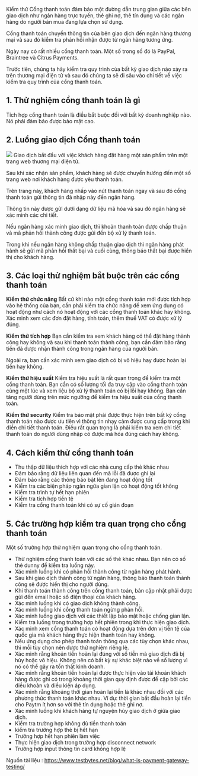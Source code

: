 Kiểm thử Cổng thanh toán đảm bảo một đường dẫn trung gian giữa các bên giao dịch như ngân hàng trực tuyến, thẻ ghi nợ, thẻ tín dụng và các ngân hàng do người bán mua đang lựa chọn sử dụng.

Cổng thanh toán chuyển thông tin của bên giao dịch đến ngân hàng thương mại và sau đó kiểm tra phản hồi nhận được từ ngân hàng tương ứng.

Ngày nay có rất nhiều cổng thanh toán. Một số trong số đó là PayPal, Braintree và Citrus Payments.

Trước tiên, chúng ta hãy kiểm tra quy trình của bất kỳ giao dịch nào xảy ra trên thương mại điện tử và sau đó chúng ta sẽ đi sâu vào chi tiết về việc kiểm tra quy trình của cổng thanh toán.

## 1. Thử nghiệm cổng thanh toán là gì
Tích hợp cổng thanh toán là điều bắt buộc đối với bất kỳ doanh nghiệp nào. Nó phải đảm bảo được bảo mật cao.

## 2. Luồng giao dịch Cổng thanh toán
![](https://images.viblo.asia/8d4a4621-f413-4328-9f51-243972f9876e.png)
Giao dịch bắt đầu với việc khách hàng đặt hàng một sản phẩm trên một trang web thương mại điện tử.

Sau khi xác nhận sản phẩm, khách hàng sẽ được chuyển hướng đến một số trang web nơi khách hàng được yêu thanh toán.

Trên trang này, khách hàng nhấp vào nút thanh toán ngay và sau đó cổng thanh toán gửi thông tin đã nhập này đến ngân hàng.

Thông tin này được gửi dưới dạng dữ liệu mã hóa và sau đó ngân hàng sẽ xác minh các chi tiết.

Nếu ngân hàng xác minh giao dịch, thì khoản thanh toán được chấp thuận và mã phản hồi thành công được gửi đến bộ xử lý thanh toán.

Trong khi nếu ngân hàng không chấp thuận giao dịch thì ngân hàng phát hành sẽ gửi mã phản hồi thất bại và cuối cùng, thông báo thất bại được hiển thị cho khách hàng.

## 3. Các loại thử nghiệm bắt buộc trên các cổng thanh toán

**Kiểm thử chức năng**
Bất cứ khi nào một cổng thanh toán mới được tích hợp vào hệ thống của bạn, cần phải kiểm tra chức năng để xem ứng dụng có hoạt động như cách nó hoạt động với các cổng thanh toán khác hay không. Xác minh xem các đơn đặt hàng, tính toán, thêm thuế VAT có được xử lý đúng.

**Kiểm thử tích hợp**
Bạn cần kiểm tra xem khách hàng có thể đặt hàng thành công hay không và sau khi thanh toán thành công, bạn cần đảm bảo rằng tiền đã được nhận thành công trong ngân hàng của người bán.

Ngoài ra, bạn cần xác minh xem giao dịch có bị vô hiệu hay được hoàn lại tiền hay không.

**Kiểm thử hiệu suất**
Kiểm tra hiệu suất là rất quan trọng để kiểm tra một cổng thanh toán. Bạn cần có số lượng tối đa truy cập vào cổng thanh toán cùng một lúc và xem liệu bộ xử lý thanh toán có bị lỗi hay không.
Bạn cần tăng người dùng trên mức ngưỡng để kiểm tra hiệu suất của cổng thanh toán.

**Kiểm thử security**
Kiểm tra bảo mật phải được thực hiện trên bất kỳ cổng thanh toán nào được ưu tiên vì thông tin nhạy cảm được cung cấp trong khi điền chi tiết thanh toán.
Điều rất quan trọng là phải kiểm tra xem chi tiết thanh toán do người dùng nhập có được mã hóa đúng cách hay không.

## 4. Cách kiểm thử cổng thanh toán
* Thu thập dữ liệu thích hợp với các nhà cung cấp thẻ khác nhau
* Đảm bảo rằng dữ liệu liên quan đến mã lỗi đã được ghi lại
* Đảm bảo rằng các thông báo bật lên đang hoạt động tốt
* Kiểm tra các biện pháp ngăn ngừa gian lận có hoạt động tốt không
* Kiểm tra trình tự hết hạn phiên
* Kiểm tra tích hợp tiền tệ
* Kiểm tra cổng thanh toán khi có sự cố gián đoạn

## 5. Các trường hợp kiểm tra quan trọng cho cổng thanh toán
Một số trường hợp thử nghiệm quan trọng cho cổng thanh toán.

* Thử nghiệm cổng thanh toán với các số thẻ khác nhau. Bạn nên có số thẻ dunny để kiểm tra luồng này.
* Xác minh luồng khi có phản hồi thành công từ ngân hàng phát hành.
* Sau khi giao dịch thành công từ ngân hàng, thông báo thanh toán thành công sẽ được hiển thị cho người dùng.
* Khi thanh toán thành công trên cổng thanh toán, bản cập nhật phải được gửi đến email hoặc số điện thoại của khách hàng.
* Xác minh luồng khi có giao dịch không thành công.
* Xác minh luồng khi cổng thanh toán ngừng phản hồi.
* Xác minh luồng giao dịch với các thiết lập bảo mật hoặc chống gian lận.
* Kiểm tra luồng trong trường hợp hết phiên trong khi thực hiện giao dịch.
* Xác minh xem cổng thanh toán có hoạt động dựa trên đơn vị tiền tệ của quốc gia mà khách hàng thực hiện thanh toán hay không.
* Nếu ứng dụng cho phép thanh toán thông qua các tùy chọn khác nhau, thì mỗi tùy chọn nên được thử nghiệm riêng lẻ.
* Xác minh rằng khoản tiền hoàn lại đúng với số tiền mà giao dịch đã bị hủy hoặc vô hiệu. Không nên có bất kỳ sự khác biệt nào về số lượng vì nó có thể gây ra tổn thất kinh doanh.
* Xác minh rằng khoản tiền hoàn lại được thực hiện vào tài khoản khách hàng được ghi có trong khoảng thời gian quy định được đề cập bởi các điều khoản và điều kiện áp dụng.
* Xác minh rằng khoảng thời gian hoàn lại tiền là khác nhau đối với các phương thức thanh toán khác nhau. Ví dụ: thời gian bắt đầu hoàn lại tiền cho Paytm ít hơn so với thẻ tín dụng hoặc thẻ ghi nợ.
* Xác minh luồng khi khách hàng tự nguyện hủy giao dịch ở giữa giao dịch.
* Kiểm tra trường hợp không đủ tiền thanh toán
* kiểm tra trường hợp thẻ bị hết hạn
* Trường hợp hết hạn phiên làm việc
* Thực hiện giao dịch trong trường hợp disconnect network
* Trường hợp input thông tin card không hợp lệ

Nguồn tài liệu : https://www.testbytes.net/blog/what-is-payment-gateway-testing/